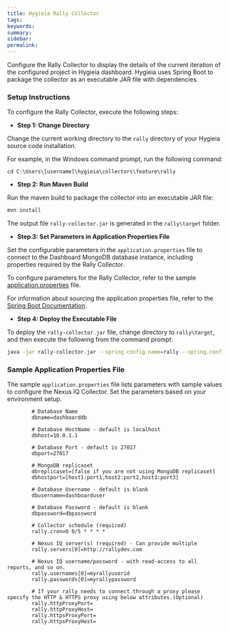 ```yaml
---
title: Hygieia Rally Collector
tags:
keywords:
summary:
sidebar: 
permalink: 
---
```


Configure the Rally Collector to display the details of the current iteration of the configured project in Hygieia dashboard. Hygieia uses Spring Boot to package the collector as an executable JAR file with dependencies.

### Setup Instructions

To configure the Rally Collector, execute the following steps:

*   **Step 1: Change Directory**

Change the current working directory to the `rally` directory of your Hygieia source code installation.

For example, in the Windows command prompt, run the following command:

```
cd C:\Users\[username]\hygieia\collectors\feature\rally
```

*   **Step 2: Run Maven Build**

Run the maven build to package the collector into an executable JAR file:

```bash
mvn install
```

The output file `rally-collector.jar` is generated in the `rally\target` folder.

*   **Step 3: Set Parameters in Application Properties File**

Set the configurable parameters in the `application.properties` file to connect to the Dashboard MongoDB database instance, including properties required by the Rally Collector.

To configure parameters for the Rally Collector, refer to the sample [application.properties](#sample-application-properties-file) file.

For information about sourcing the application properties file, refer to the [Spring Boot Documentation](http://docs.spring.io/spring-boot/docs/current-SNAPSHOT/reference/htmlsingle/#boot-features-external-config-application-property-files).

*   **Step 4: Deploy the Executable File**

To deploy the `rally-collector.jar` file, change directory to `rally\target`, and then execute the following from the command prompt:

```bash
java -jar rally-collector.jar --spring.config.name=rally --spring.config.location=[path to application.properties file]
```

### Sample Application Properties File

The sample `application.properties` file lists parameters with sample values to configure the Nexus IQ Collector. Set the parameters based on your environment setup.

```properties
		# Database Name
		dbname=dashboarddb

		# Database HostName - default is localhost
		dbhost=10.0.1.1

		# Database Port - default is 27017
		dbport=27017

		# MongoDB replicaset
		dbreplicaset=[false if you are not using MongoDB replicaset]
		dbhostport=[host1:port1,host2:port2,host3:port3]

		# Database Username - default is blank
		dbusername=dashboarduser

		# Database Password - default is blank
		dbpassword=dbpassword

		# Collector schedule (required)
		rally.cron=0 0/5 * * * *

		# Nexus IQ server(s) (required) - Can provide multiple
		rally.servers[0]=http://rallydev.com

		# Nexus IQ username/password - with read-access to all reports, and so on.
		rally.usernames[0]=myrallyuserid
		rally.passwords[0]=myrallypassword

		# If your rally needs to connect through a proxy please specify the HTTP & HTTPS proxy using below attributes.(Optional)
		rally.httpProxyPort=
		rally.httpProxyHost=
		rally.httpsProxyPort=
		rally.httpsProxyHost=
```		